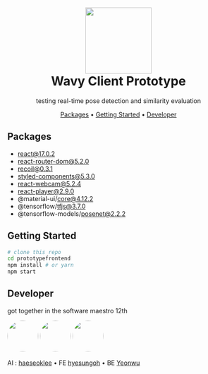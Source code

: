 <div align=center>

<h1> 
<img width="150px" src="https://user-images.githubusercontent.com/26461307/127677346-8bb6ca31-1d6c-4786-92d0-95ed98b15f0e.png"/> <br/>
Wavy Client Prototype </h1>

<p>testing real-time pose detection and similarity evaluation</p>
</div>

<p align="center">
  <a href="#packages">Packages</a> •
  <a href="#getting-started">Getting Started</a> •
  <a href="#developer">Developer</a>
</p>

## Packages

-   react@17.0.2
-   react-router-dom@5.2.0
-   recoil@0.3.1
-   styled-components@5.3.0
-   react-webcam@5.2.4
-   react-player@2.9.0
-   @material-ui/core@4.12.2
-   @tensorflow/tfjs@3.7.0
-   @tensorflow-models/posenet@2.2.2

## Getting Started

```bash
# clone this repo
cd prototypefrontend
npm install # or yarn
npm start
```

## Developer

got together in the software maestro 12th

 <img src="https://avatars.githubusercontent.com/u/20268101?v=4" style="border-radius:50%; width:70px;">
 <img src="https://avatars.githubusercontent.com/u/26461307?v=4" style="border-radius:50%; width:70px;">
 <img src="https://avatars.githubusercontent.com/u/61102178?v=4" style="border-radius:50%; width:70px;">

AI : [haeseoklee](https://github.com/haeseoklee) • FE [hyesungoh](https://github.com/hyesungoh) • BE [Yeonwu](https://github.com/Yeonwu)
